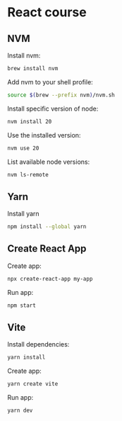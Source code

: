 # React course

## NVM

Install nvm:

```bash
brew install nvm
```

Add nvm to your shell profile:

```bash
source $(brew --prefix nvm)/nvm.sh
```

Install specific version of node:

```bash
nvm install 20
```

Use the installed version:

```bash
nvm use 20
```

List available node versions:

```bash
nvm ls-remote
```

## Yarn

Install yarn

```bash
npm install --global yarn
```

## Create React App

Create app:

```bash
npx create-react-app my-app
```

Run app:

```bash
npm start
```

## Vite

Install dependencies:

```bash
yarn install
```

Create app:

```bash
yarn create vite
```

Run app:

```bash
yarn dev
```



